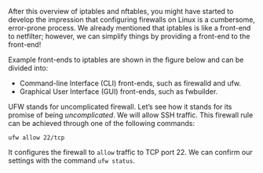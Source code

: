 
After this overview of iptables and nftables, you might have started to develop the impression that configuring firewalls on Linux is a cumbersome, error-prone process. We already mentioned that iptables is like a front-end to netfilter; however, we can simplify things by providing a front-end to the front-end!

Example front-ends to iptables are shown in the figure below and can be divided into:

- Command-line Interface (CLI) front-ends, such as firewalld and ufw.
- Graphical User Interface (GUI) front-ends, such as fwbuilder.

UFW stands for uncomplicated firewall. Let’s see how it stands for its promise of being _uncomplicated_. We will allow SSH traffic. This firewall rule can be achieved through one of the following commands:

`ufw allow 22/tcp`

It configures the firewall to `allow` traffic to TCP port 22. We can confirm our settings with the command `ufw status`.